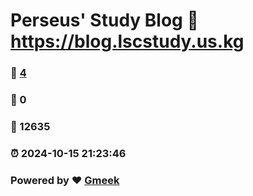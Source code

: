 # Perseus' Study Blog :link: https://blog.lscstudy.us.kg 
### :page_facing_up: [4](https://blog.lscstudy.us.kg/tag.html) 
### :speech_balloon: 0 
### :hibiscus: 12635 
### :alarm_clock: 2024-10-15 21:23:46 
### Powered by :heart: [Gmeek](https://github.com/Meekdai/Gmeek)
